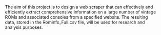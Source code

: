 The aim of this project is to design a web scraper that can effectively and efficiently extract comprehensive information on a large number of vintage ROMs and associated consoles from a specified website. The resulting data, stored in the Rominfo_Full.csv file, will be used for research and analysis purposes.
